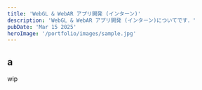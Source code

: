 ```yaml
---
title: 'WebGL & WebAR アプリ開発 (インターン)'
description: 'WebGL & WebAR アプリ開発 (インターン)についてです．'
pubDate: 'Mar 15 2025'
heroImage: '/portfolio/images/sample.jpg'
---
```


## a
wip